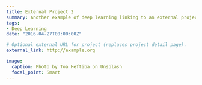 ```yaml
---
title: External Project 2
summary: Another example of deep learning linking to an external project website using `external_link`.
tags:
- Deep Learning
date: "2016-04-27T00:00:00Z"

# Optional external URL for project (replaces project detail page).
external_link: http://example.org

image:
  caption: Photo by Toa Heftiba on Unsplash
  focal_point: Smart
---
```

